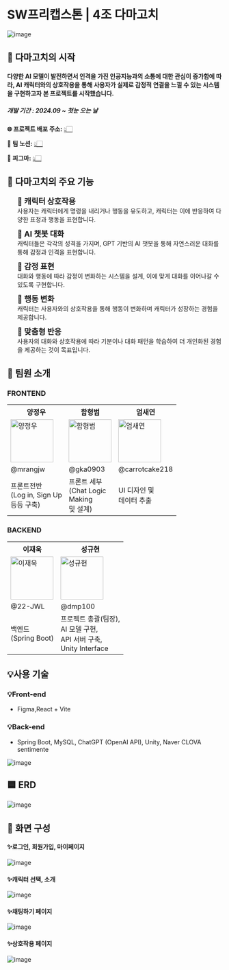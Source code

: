 # SW프리캡스톤 | 4조 다마고치
![image](https://github.com/user-attachments/assets/fc593705-70af-405a-939d-3be81591f8d8)

## 👾 다마고치의 시작
<h4>다양한 AI 모델이 발전하면서 인격을 가진 인공지능과의 소통에 대한 관심이 증가함에 따라, AI 캐릭터와의 상호작용을 통해 사용자가 실제로 감정적 연결을 느낄 수 있는 시스템을 구현하고자 본 프로젝트를 시작했습니다.</h4>

<h5>개발 기간 : 2024.09 ~ 첫눈 오는 날</h5>

**🌐 프로젝트 배포 주소:** <a href='http://damagochi.shop'>👆🏻</a>

**💬 팀 노션:** <a href='https://www.notion.so/SW-12ffe3248b8281fd92beef484a215c65'>👆🏻</a>

**🎨 피그마:** <a href='https://www.figma.com/design/lV5eYGRG1GUTaIhPQ8vTrc/SW-%ED%94%84%EB%A6%AC-%EC%BA%A1%EC%8A%A4%ED%86%A4-%EB%94%94%EC%9E%90%EC%9D%B8?node-id=0-1&t=xzzCE8frUkwojFF9-1'>👆🏻</a>

## 🤖 다마고치의 주요 기능
<ul>
  <li style="list-style-type: none; margin-bottom: 10px;">
    <span style="font-size: 18px; font-weight: bold;">🤖 캐릭터 상호작용</span><br>
    사용자는 캐릭터에게 명령을 내리거나 행동을 유도하고,  캐릭터는 이에 반응하여 다양한 표정과 행동을 표현합니다.
  </li>
  <li style="list-style-type: none; margin-bottom: 10px;">
    <span style="font-size: 18px; font-weight: bold;">🤖 AI 챗봇 대화</span><br>
    캐릭터들은 각각의 성격을 가지며, GPT 기반의 AI 챗봇을 통해 자연스러운 대화를 통해  감정과 인격을 표현합니다.
  </li>
  <li style="list-style-type: none; margin-bottom: 10px;">
    <span style="font-size: 18px; font-weight: bold;">🤖 감정 표현</span><br>
    대화와 행동에 따라 감정이 변화하는 시스템을 설계,  이에 맞게 대화를 이어나갈 수 있도록 구현합니다.
  </li>
  <li style="list-style-type: none; margin-bottom: 10px;">
    <span style="font-size: 18px; font-weight: bold;">🤖 행동 변화</span><br>
    캐릭터는 사용자와의 상호작용을 통해 행동이 변화하며  캐릭터가 성장하는 경험을 제공합니다.
  </li>
  <li style="list-style-type: none; margin-bottom: 10px;">
    <span style="font-size: 18px; font-weight: bold;">🤖 맞춤형 반응
</span><br>
    사용자의 대화와 상호작용에 따라 기분이나 대화 패턴을 학습하여 더 개인화된 경험을 제공하는 것이 목표입니다.
  </li>
</ul>

## 🐢 팀원 소개

### FRONTEND
<table>
  <tr>
    <th>양정우</th>
    <th>함형범</th>
    <th>엄새연</th>
  </tr>
  <tr>
    <td>
      <img src="https://github.com/mrangjw.png" alt="양정우" width="100">
    </td>
    <td>
      <img src="https://github.com/gka0903.png" alt="함형범" width="100">
    </td>
    <td>
      <img src="https://github.com/carrotcake218.png" alt="엄새연" width="100">
    </td>
  </tr>
  <tr>
    <td>@mrangjw</td>
    <td>@gka0903</td>
    <td>@carrotcake218</td>
  </tr>
  <tr>
    <td>프론트전반 <br>(Log in, Sign Up <br>등등 구축)</td>
    <td>프론트 세부 <br>(Chat Logic <br>Making <br>및 설계)</td>
    <td>UI 디자인 및 <br>데이터 추출</td>
  </tr>
</table>

### BACKEND
<table>
  <tr>
    <th>이재욱</th>
    <th>성규현</th>
  </tr>
  <tr>
    <td>
      <img src="https://github.com/22-JWL.png" alt="이재욱" width="100">
    </td>
    <td>
      <img src="https://github.com/dmp100.png" alt="성규현" width="100">
    </td>
  </tr>
  <tr>
    <td>@22-JWL</td>
    <td>@dmp100</td>
  </tr>
  <tr>
    <td>백엔드 <br>(Spring Boot)</td>
    <td>프로젝트 총괄(팀장), <br>AI 모델 구현, <br>API 서버 구축, <br>Unity Interface</td>
  </tr>
</table>

## 💡사용 기술

### 💡Front-end

<ul>
  <li>Figma,React + Vite</li>
</ul>

### 💡Back-end

<ul>
  <li>Spring Boot, MySQL, ChatGPT (OpenAI API), Unity, Naver CLOVA sentimente</li>
</ul>

![image](https://github.com/user-attachments/assets/d68f2aa5-fec5-4dcb-8832-d45093e88463)


## 🟦 ERD

![image](https://github.com/user-attachments/assets/ab6bb7df-b31c-4916-a7a5-8c0f2de10e65)


## 👀 화면 구성

<h4>✨로그인, 회원가입, 마이페이지</h4>

 ![image](https://github.com/user-attachments/assets/57d9ce26-825a-491f-a98f-cc04bd5fac26)

<h4>✨캐릭터 선택, 소개</h4>

![image](https://github.com/user-attachments/assets/ec418d84-e689-481e-ae6a-9b43d92182a0)

<h4>✨채팅하기 페이지</h4>

![image](https://github.com/user-attachments/assets/d7f78aab-039b-4b9c-b032-29f1e15604aa)

<h4>✨상호작용 페이지</h4>

![image](https://github.com/user-attachments/assets/3b7e6654-49a2-40e1-bc5c-2987662dccd4)
  
